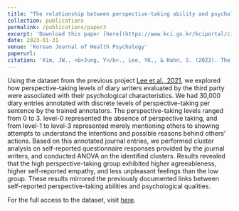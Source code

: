 ```yaml
---
title: "The relationship between perspective-taking ability and psychological and emotional characteristics observed in a large emotion diary dataset: A cluster analysis"
collection: publications
permalink: /publications/paper3
excerpt: 'Download this paper [here](https://www.kci.go.kr/kciportal/ci/sereArticleSearch/ciSereArtiView.kci?sereArticleSearchBean.artiId=ART002926812).'
date: 2023-01-31
venue: 'Korean Journal of Health Psychology'
paperurl: 
citation: 'Kim, JW., <b>Jung, Y</b>., Lee, YK., & Hahn, S. (2023). The relationship between perspective-taking ability and psychological and emotional characteristics observed in a large emotion diary dataset: A cluster analysis. <i>Korean Journal of Health Psychology</i>, <i>28</i>(1), 1-25, 10.17315/kjhp.2023.28.1.001.'
---
```


Using the dataset from the previous project [Lee et al., 2021](/publications/paper1), we explored how perspective-taking levels of diary writers evaluated by the third party were associated with their psychological characteristics. We had 30,000 diary entries annotated with discrete levels of perspective-taking per sentence by the trained annotators. The perspective-taking levels ranged from 0 to 3. level-0 represented the absence of perspective taking, and from level-1 to level-3 represented merely mentioning others to showing attempts to understand the intentions and possible reasons behind others’ actions. Based on this annotated journal entries, we performed cluster analysis on self-reported questionnaire responses provided by the journal writers, and conducted ANOVA on the identified clusters. Results revealed that the high perspective-taking group exhibited higher agreeableness, higher self-reported empathy, and less unpleasant feelings than the low group. These results mirrored the previously documented links between self-reported perspective-taking abilities and psychological qualities.

For the full access to the dataset, visit [here](https://github.com/yoonwonj/covid19-tom-empathy-diary).
